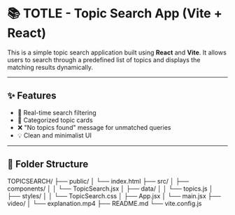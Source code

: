 # 📚 TOTLE - Topic Search App (Vite + React)

This is a simple topic search application built using **React** and **Vite**. It allows users to search through a predefined list of topics and displays the matching results dynamically.

---

## ✨ Features

- 🔎 Real-time search filtering
- 📂 Categorized topic cards
- ❌ "No topics found" message for unmatched queries
- 💡 Clean and minimalist UI

---

## 📁 Folder Structure
TOPICSEARCH/
  ├── public/
  │ └── index.html
  ├── src/
  │ ├── components/
  │ │ └── TopicSearch.jsx
  │ ├── data/
  │ │ └── topics.js
  │ ├── styles/
  │ │ └── TopicSearch.css
  │ ├── App.jsx
  │ └── main.jsx
  ├── video/
  │ └── explanation.mp4
  ├── README.md
  └── vite.config.js
